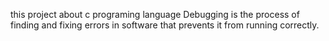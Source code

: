 this project about c programing language
Debugging is the process of finding and fixing errors in software that prevents it from running correctly.
